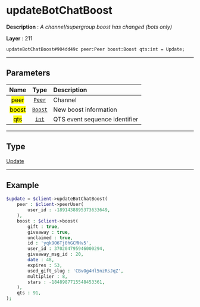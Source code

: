 # updateBotChatBoost

**Description** : *A channel/supergroup boost has changed \(bots only\)*

**Layer** : 211

```tl
updateBotChatBoost#904dd49c peer:Peer boost:Boost qts:int = Update;
```

---

## Parameters

| Name | Type | Description |
| :---: | :---: | :--- |
| <mark>peer</mark> | [`Peer`](type/Peer) | Channel |
| <mark>boost</mark> | [`Boost`](type/Boost) | New boost information |
| <mark>qts</mark> | [`int`](type/int) | QTS event sequence identifier |

---

## Type

[Update](type/Update)

---

## Example

```php
$update = $client->updateBotChatBoost(
	peer : $client->peerUser(
		user_id : -1891438895373633649,
	),
	boost : $client->boost(
		gift : true,
		giveaway : true,
		unclaimed : true,
		id : 'yqk9O6Tj0hGCMHv5',
		user_id : 370204795946000294,
		giveaway_msg_id : 20,
		date : 48,
		expires : 53,
		used_gift_slug : 'CBvOg4Hl5nzRsJqZ',
		multiplier : 8,
		stars : -1848987715548453361,
	),
	qts : 91,
);
```